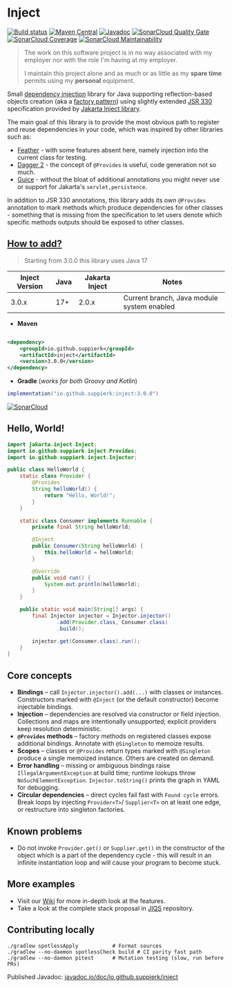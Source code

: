 # Inject

[![Build status](https://github.com/SuppieRK/inject/actions/workflows/build.yml/badge.svg)](https://github.com/SuppieRK/inject/actions/workflows/build.yml)
[![Maven Central](https://img.shields.io/maven-central/v/io.github.suppierk/inject.svg)](https://search.maven.org/artifact/io.github.suppierk/inject)
[![Javadoc](https://javadoc.io/badge2/io.github.suppierk/inject/javadoc.svg)](https://javadoc.io/doc/io.github.suppierk/inject)
[![SonarCloud Quality Gate](https://sonarcloud.io/api/project_badges/measure?project=SuppieRK_inject&metric=alert_status)](https://sonarcloud.io/summary/new_code?id=SuppieRK_inject)
[![SonarCloud Coverage](https://sonarcloud.io/api/project_badges/measure?project=SuppieRK_inject&metric=coverage)](https://sonarcloud.io/summary/new_code?id=SuppieRK_inject)
[![SonarCloud Maintainability](https://sonarcloud.io/api/project_badges/measure?project=SuppieRK_inject&metric=sqale_rating)](https://sonarcloud.io/summary/new_code?id=SuppieRK_inject)

> The work on this software project is in no way associated with my employer nor with the role I'm having at my
> employer.
>
> I maintain this project alone and as much or as little as my **spare time** permits using my **personal** equipment.

Small [dependency injection](https://en.wikipedia.org/wiki/Dependency_injection) library for Java supporting
reflection-based objects creation (aka a [factory pattern](https://en.wikipedia.org/wiki/Factory_method_pattern)) using
slightly extended [JSR 330](https://jcp.org/en/jsr/detail?id=330) specification provided
by [Jakarta Inject library](https://mvnrepository.com/artifact/jakarta.inject/jakarta.inject-api).

The main goal of this library is to provide the most obvious path to register and reuse dependencies in your code, which
was inspired by other libraries such as:

- [Feather](https://github.com/zsoltherpai/feather) - with some features absent here, namely injection into the current
  class for testing.
- [Dagger 2](https://github.com/google/dagger) - the concept of `@Provides` is useful, code generation not so much.
- [Guice](https://github.com/google/guice) - without the bloat of additional annotations you might never use or support
  for Jakarta's `servlet,persistence`.

In addition to JSR 330 annotations, this library adds its own `@Provides` annotation to mark methods which produce
dependencies for other classes - something that is missing from the specification to let users denote which specific
methods outputs should be exposed to other classes.

## [How to add?](https://mvnrepository.com/artifact/io.github.suppierk/inject)

> Starting from 3.0.0 this library uses Java 17

| Inject Version | Java | Jakarta Inject | Notes                                      |
|----------------|------|----------------|--------------------------------------------|
| 3.0.x          | 17+  | 2.0.x          | Current branch, Java module system enabled |

- **Maven**

```xml

<dependency>
    <groupId>io.github.suppierk</groupId>
    <artifactId>inject</artifactId>
    <version>3.0.0</version>
</dependency>
```

- **Gradle** (_works for both Groovy and Kotlin_)

```groovy
implementation("io.github.suppierk:inject:3.0.0")
```

[![SonarCloud](https://sonarcloud.io/images/project_badges/sonarcloud-orange.svg)](https://sonarcloud.io/summary/overall?id=SuppieRK_inject)

## Hello, World!

```java
import jakarta.inject.Inject;
import io.github.suppierk.inject.Provides;
import io.github.suppierk.inject.Injector;

public class HelloWorld {
    static class Provider {
        @Provides
        String helloWorld() {
            return "Hello, World!";
        }
    }

    static class Consumer implements Runnable {
        private final String helloWorld;

        @Inject
        public Consumer(String helloWorld) {
            this.helloWorld = helloWorld;
        }

        @Override
        public void run() {
            System.out.println(helloWorld);
        }
    }

    public static void main(String[] args) {
        final Injector injector = Injector.injector()
                .add(Provider.class, Consumer.class)
                .build();

        injector.get(Consumer.class).run();
    }
}
```

## Core concepts

- **Bindings** – call `Injector.injector().add(...)` with classes or instances. Constructors marked with `@Inject` (or
  the default constructor) become injectable bindings.
- **Injection** – dependencies are resolved via constructor or field injection. Collections and maps are intentionally
  unsupported; explicit providers keep resolution deterministic.
- **`@Provides` methods** – factory methods on registered classes expose additional bindings. Annotate with `@Singleton`
  to memoize results.
- **Scopes** – classes or `@Provides` return types marked with `@Singleton` produce a single memoized instance. Others
  are created on demand.
- **Error handling** – missing or ambiguous bindings raise `IllegalArgumentException` at build time; runtime lookups
  throw `NoSuchElementException`. `Injector.toString()` prints the graph in YAML for debugging.
- **Circular dependencies** – direct cycles fail fast with `Found cycle` errors. Break loops by injecting `Provider<T>`/
  `Supplier<T>` on at least one edge, or restructure into singleton factories.

## Known problems

- Do not invoke `Provider.get()` or `Supplier.get()` in the constructor of the object which is a part of the dependency
  cycle - this will result in an infinite instantiation loop and will cause your program to become stuck.

## More examples

- Visit our [Wiki](https://github.com/SuppieRK/inject/wiki) for more in-depth look at the features.
- Take a look at the complete stack proposal in [JIQS](https://github.com/SuppieRK/jiqs) repository.

## Contributing locally

```shell
./gradlew spotlessApply           # Format sources
./gradlew --no-daemon spotlessCheck build # CI parity fast path
./gradlew --no-daemon pitest      # Mutation testing (slow, run before PRs)
```

Published Javadoc: [javadoc.io/doc/io.github.suppierk/inject](https://javadoc.io/doc/io.github.suppierk/inject)
